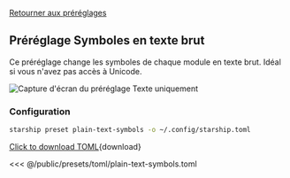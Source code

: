 [Retourner aux préréglages](./#plain-text-symbols)

## Préréglage Symboles en texte brut

Ce préréglage change les symboles de chaque module en texte brut. Idéal si vous n'avez pas accès à Unicode.

![Capture d'écran du préréglage Texte uniquement](/presets/img/plain-text-symbols.png)

### Configuration

```sh
starship preset plain-text-symbols -o ~/.config/starship.toml
```

[Click to download TOML](/presets/toml/plain-text-symbols.toml){download}

<<< @/public/presets/toml/plain-text-symbols.toml
